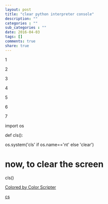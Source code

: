 ```yaml
---
layout: post
title: "clear python interpreter console"
description: ""
categories : ""
sub_categories : ""
date: 2016-04-03
tags: []
comments: true
share: true
---
```


1

2

3

4

5

6

7

import os

def cls():

os.system('cls' if os.name=='nt' else 'clear')

# now, to clear the screen

cls()

[Colored by Color Scripter](http://colorscripter.com/info#e)

[cs](http://colorscripter.com/info#e)

